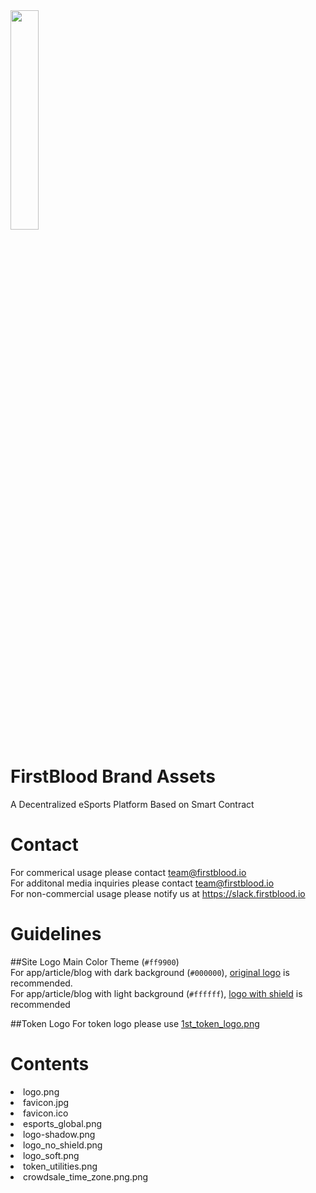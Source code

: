 <img src = "https://github.com/Firstbloodio/firstblood-www/raw/master/resources/img/main/logo_shield_b.jpg" width = "30%">

# FirstBlood Brand Assets 
A Decentralized eSports Platform Based on Smart Contract

# Contact
For commerical usage please contact team@firstblood.io <br>
For additonal media inquiries please contact team@firstblood.io <br>
For non-commercial usage please notify us at https://slack.firstblood.io

# Guidelines

##Site Logo
Main Color Theme (`#ff9900`) <br>
For app/article/blog with dark background (`#000000`), [original logo](logo.png) is recommended. <br>
For app/article/blog with light background (`#ffffff`), [logo with shield](logo_black_shied.png) is recommended <br>

##Token Logo
For token logo please use [1st_token_logo.png](1st_token_logo.png) <br>

# Contents
<li>logo.png</li>
<li>favicon.jpg</li>
<li>favicon.ico</li>
<li>esports_global.png</li>
<li>logo-shadow.png	</li>
<li>logo_no_shield.png</li>
<li>logo_soft.png</li>
<li>token_utilities.png</li>
<li>crowdsale_time_zone.png.png</li>

